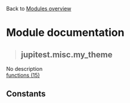 Back to [Modules overview](https://github.com/pyrustic/jupitest/blob/master/docs/modules/README.md)
  
# Module documentation
>## jupitest.misc.my\_theme
No description
<br>
[functions (15)](https://github.com/pyrustic/jupitest/blob/master/docs/modules/content/jupitest.misc.my_theme/functions.md)


## Constants
```python

```

